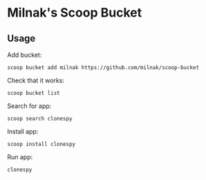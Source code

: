 # Milnak's Scoop Bucket

## Usage

Add bucket:

`scoop bucket add milnak https://github.com/milnak/scoop-bucket`

Check that it works:

`scoop bucket list`

Search for app:

`scoop search clonespy`

Install app:

`scoop install clonespy`

Run app:

`clonespy`
